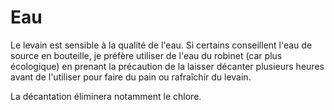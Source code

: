 # Eau

Le levain est sensible à la qualité de l'eau. Si certains conseillent l'eau de
source en bouteille, je préfère utiliser de l'eau du robinet (car plus écologique)
en prenant la précaution de la laisser décanter plusieurs heures avant de l'utiliser
pour faire du pain ou rafraîchir du levain.

La décantation éliminera notamment le chlore.
